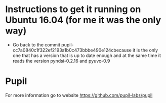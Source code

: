 # Instructions to get it running on Ubuntu 16.04 (for me it was the only way)

- Go back to the commit pupil-cc7a0840c1f322ef2193a1b0c473bbbe490e124cbecause it is the only one that has a version that is up to date enough and at the same time it reads the version pyndsi-0.2.16 and pyuvc-0.9


# Pupil
For more information go to website https://github.com/pupil-labs/pupil


